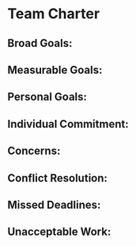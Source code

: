 # Team Charter

## Broad Goals:

## Measurable Goals:

## Personal Goals:

## Individual Commitment:

## Concerns:

## Conflict Resolution:

## Missed Deadlines:

## Unacceptable Work:


